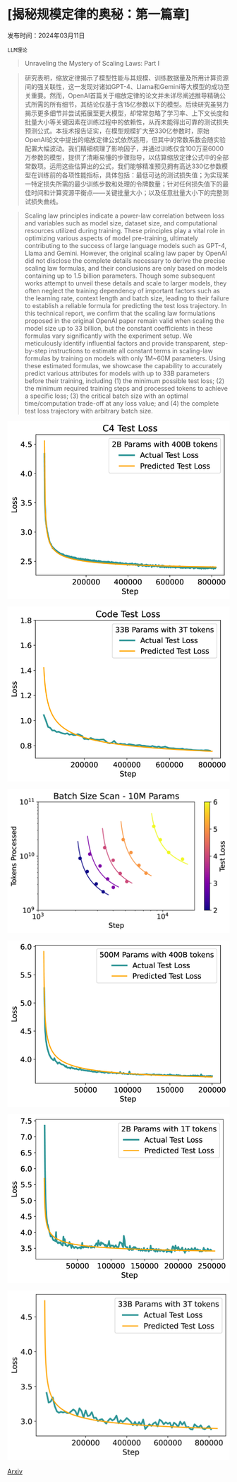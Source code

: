 # [揭秘规模定律的奥秘：第一篇章]

发布时间：2024年03月11日

`LLM理论`

> Unraveling the Mystery of Scaling Laws: Part I

> 研究表明，缩放定律揭示了模型性能与其规模、训练数据量及所用计算资源间的强关联性，这一发现对诸如GPT-4、Llama和Gemini等大模型的成功至关重要。然而，OpenAI首篇关于缩放定律的论文并未详尽阐述推导精确公式所需的所有细节，其结论仅基于含15亿参数以下的模型。后续研究虽努力揭示更多细节并尝试拓展至更大模型，却常常忽略了学习率、上下文长度和批量大小等关键因素在训练过程中的依赖性，从而未能得出可靠的测试损失预测公式。本技术报告证实，在模型规模扩大至330亿参数时，原始OpenAI论文中提出的缩放定律公式依然适用，但其中的常数系数会随实验配置大幅波动。我们精细梳理了影响因子，并通过训练仅含100万至6000万参数的模型，提供了清晰易懂的步骤指导，以估算缩放定律公式中的全部常数项。运用这些估算出的公式，我们能够精准预见拥有高达330亿参数模型在训练前的各项性能指标，具体包括：最低可达的测试损失值；为实现某一特定损失所需的最少训练步数和处理的令牌数量；针对任何损失值下的最佳时间和计算资源平衡点——关键批量大小；以及任意批量大小下的完整测试损失曲线。

> Scaling law principles indicate a power-law correlation between loss and variables such as model size, dataset size, and computational resources utilized during training. These principles play a vital role in optimizing various aspects of model pre-training, ultimately contributing to the success of large language models such as GPT-4, Llama and Gemini. However, the original scaling law paper by OpenAI did not disclose the complete details necessary to derive the precise scaling law formulas, and their conclusions are only based on models containing up to 1.5 billion parameters. Though some subsequent works attempt to unveil these details and scale to larger models, they often neglect the training dependency of important factors such as the learning rate, context length and batch size, leading to their failure to establish a reliable formula for predicting the test loss trajectory. In this technical report, we confirm that the scaling law formulations proposed in the original OpenAI paper remain valid when scaling the model size up to 33 billion, but the constant coefficients in these formulas vary significantly with the experiment setup. We meticulously identify influential factors and provide transparent, step-by-step instructions to estimate all constant terms in scaling-law formulas by training on models with only 1M~60M parameters. Using these estimated formulas, we showcase the capability to accurately predict various attributes for models with up to 33B parameters before their training, including (1) the minimum possible test loss; (2) the minimum required training steps and processed tokens to achieve a specific loss; (3) the critical batch size with an optimal time/computation trade-off at any loss value; and (4) the complete test loss trajectory with arbitrary batch size.

![揭秘规模定律的奥秘：第一篇章](../../../paper_images/2403.06563/x1.png)

![揭秘规模定律的奥秘：第一篇章](../../../paper_images/2403.06563/x2.png)

![揭秘规模定律的奥秘：第一篇章](../../../paper_images/2403.06563/x3.png)

![揭秘规模定律的奥秘：第一篇章](../../../paper_images/2403.06563/x4.png)

![揭秘规模定律的奥秘：第一篇章](../../../paper_images/2403.06563/x5.png)

![揭秘规模定律的奥秘：第一篇章](../../../paper_images/2403.06563/x6.png)

[Arxiv](https://arxiv.org/abs/2403.06563)